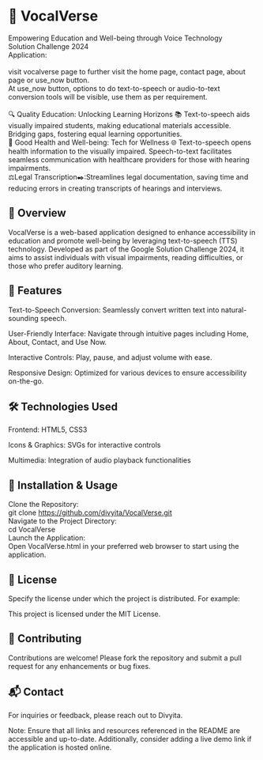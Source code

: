 # 🎤 VocalVerse <br>
Empowering Education and Well-being through Voice Technology
<br>
Solution Challenge 2024<br>
Application:<br><br>
visit vocalverse page to further visit the home page, contact page, about page or use_now button.<br>
At use_now button, options to do text-to-speech or audio-to-text conversion tools will be visible, use them as per requirement.<br><br>
🔍 Quality Education: Unlocking Learning Horizons 📚 Text-to-speech aids visually impaired students, making educational materials accessible. Bridging gaps, fostering equal learning opportunities.<br>
💪 Good Health and Well-being: Tech for Wellness 🌐 Text-to-speech opens health information to the visually impaired. Speech-to-text facilitates seamless communication with healthcare providers for those with hearing impairments. <br>
⚖️Legal Transcription✒️:Streamlines legal documentation, saving time and reducing errors in creating transcripts of hearings and interviews.


## 📝 Overview<br>
VocalVerse is a web-based application designed to enhance accessibility in education and promote well-being by leveraging text-to-speech (TTS) technology. Developed as part of the Google Solution Challenge 2024, it aims to assist individuals with visual impairments, reading difficulties, or those who prefer auditory learning.

## 🚀 Features<br>
Text-to-Speech Conversion: Seamlessly convert written text into natural-sounding speech.

User-Friendly Interface: Navigate through intuitive pages including Home, About, Contact, and Use Now.

Interactive Controls: Play, pause, and adjust volume with ease.

Responsive Design: Optimized for various devices to ensure accessibility on-the-go.

## 🛠️ Technologies Used <br>
Frontend: HTML5, CSS3

Icons & Graphics: SVGs for interactive controls

Multimedia: Integration of audio playback functionalities

 ## 🔧 Installation & Usage <br>
Clone the Repository: <br>
git clone https://github.com/divyita/VocalVerse.git <br> 
Navigate to the Project Directory:<br>
cd VocalVerse <br>
Launch the Application:<br>
Open VocalVerse.html in your preferred web browser to start using the application.<br>

## 📄 License<br>
Specify the license under which the project is distributed. For example:

This project is licensed under the MIT License.

## 🤝 Contributing<br>
Contributions are welcome! Please fork the repository and submit a pull request for any enhancements or bug fixes.

## 📬 Contact
For inquiries or feedback, please reach out to Divyita.

Note: Ensure that all links and resources referenced in the README are accessible and up-to-date. Additionally, consider adding a live demo link if the application is hosted online.
